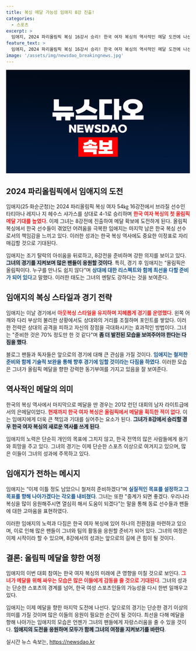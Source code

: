 ```yaml
---
title: 복싱 메달 가능성 임애지 8강 진출!
categories:
  - 스포츠
excerpt: >
  임애지, 2024 파리올림픽 복싱 16강서 승리! 한국 여자 복싱의 역사적인 메달 도전에 나선 그녀가 8강에 진출하며 기대감을 높이고 있다. 12년 만의 메달을 노리는 임애지의 다음 경기는 2일, 과연 그녀의 꿈은 이루어질까?
feature_text: >
  임애지, 2024 파리올림픽 복싱 16강서 승리! 한국 여자 복싱의 역사적인 메달 도전에 나선 그녀가 8강에 진출하며 기대감을 높이고 있다. 12년 만의 메달을 노리는 임애지의 다음 경기는 2일, 과연 그녀의 꿈은 이루어질까?
image: '/assets/img/newsdao_breakingnews.jpg'
---
```


<p><img src="/assets/img/newsdao_breakingnews.jpg" alt="ranknews 속보" /></p>

<h2 data-ke-size="size26">2024 파리올림픽에서 임애지의 도전</h2>

<p data-ke-size="size16"></p>

<p>임애지(25·화순군청)는 2024 파리올림픽 복싱 여자 54㎏ 16강전에서 브라질 선수인 타티아나 레지나 지 헤수스 샤가스를 상대로 4-1로 승리하며 <b><span style="color: #ee2323;">한국 여자 복싱의 첫 올림픽 메달 기대를 높였다</span></b>. 이제 그녀는 8강전에 진출하여 메달 확보에 도전하게 된다. 올림픽 복싱에서 한국 선수들이 겪었던 어려움을 극복한 임애지는 마지막 남은 한국 복싱 선수로서의 책임감을 느끼고 있다. 이러한 성과는 한국 복싱 역사에도 중요한 이정표로 자리매김할 것으로 기대된다.</p>

<p data-ke-size="size16"></p>

<p>임애지는 조기 탈락의 아쉬움을 뒤로하고, 8강전을 준비하며 강한 의지를 보이고 있다. <b><span style="background-color: #21538527;">그녀의 경기를 지켜보며 많은 팬들이 응원할 것이다</span></b>. 특히, 경기 후 임애지는 “올림픽은 올림픽이다. 누구를 만나도 쉽지 않다”며 <b><span style="color: #1a5490;">상대에 대한 리스펙트와 함께 최선을 다할 준비가 되어 있다</span></b>고 말했다. 이러한 태도는 그녀의 멘탈도 강하다는 것을 보여준다.</p>

<h2 data-ke-size="size26">임애지의 복싱 스타일과 경기 전략</h2>

<p>임애지는 이날 경기에서 <b><span style="color: #ee2323;">아웃복싱 스타일을 유지하며 지혜롭게 경기를 운영했다</span></b>. 왼쪽 어깨와 다리 부상의 불리한 상황에서도 상대와의 거리를 조절하며 포인트를 쌓았다. 이러한 전략은 상대의 공격을 피하고 자신의 장점을 극대화시키는 효과적인 방법이다. 그녀는 "준비한 것은 70% 정도만 한 것 같다"며 <b><span style="background-color: #21538527;">좀 더 발전된 모습을 보여주어야 한다는 다짐을 했다</span></b>.</p>

<p data-ke-size="size16"></p>

<p>블로그 팬들과 독자들은 앞으로의 경기에 대해 큰 관심을 가질 것이다. <b><span style="color: #1a5490;">임애지는 철저한 준비와 함께 기술적 보완을 통해 향후 경기에 임할 것이라는 다짐을 하였다</span></b>. 이러한 모습은 그녀가 올림픽 메달을 향한 강력한 동기부여를 가지고 있음을 잘 보여준다.</p>

<h2 data-ke-size="size26">역사적인 메달의 의미</h2>

<p>한국의 복싱 역사에서 마지막으로 메달을 딴 경우는 2012 런던 대회의 남자 라이트급에서의 은메달이었다. <b><span style="color: #ee2323;">현재까지 한국 여자 복싱은 올림픽에서 메달을 획득한 적이 없다</span></b>. 이는 임애지에게 더욱 큰 책임과 기대를 실어주는 요소가 된다. <b><span style="background-color: #21538527;">그녀가 8강에서 승리할 경우 한국 여자 복싱의 새로운 역사를 쓰게 된다</span></b>.</p>

<p data-ke-size="size16"></p>

<p>임애지의 노력은 단순히 개인의 목표에 그치지 않고, 한국 전역의 많은 사람들에게 용기와 희망을 주고 있다. 그녀의 경기는 이제 단순한 스포츠 이상으로 여겨지고 있으며, 많은 이들이 그녀의 성과에 주목하고 있다. </p>

<h2 data-ke-size="size26">임애지가 전하는 메시지</h2>

<p>임애지는 “이제 이틀 정도 남았으니 철저히 준비하겠다”며 <b><span style="color: #1a5490;">실질적인 목표를 설정하고 그 목표를 향해 나아가겠다는 각오를 내비쳤다</span></b>. 그녀는 또한 "중계가 되면 좋겠다. 우리나라 복싱을 많이 응원해주시면 열심히 해서 도움이 되겠다"는 말을 통해 동료 선수들과 팬들에 대한 고마움을 표현하였다. </p>

<p data-ke-size="size16"></p>

<p>이러한 임애지의 노력과 다짐은 한국 여자 복싱에 있어 하나의 전환점을 마련하고 있으며, 이로 인해 많은 팬들이 그녀와 팀의 활동을 응원할 준비가 되어 있다. 그녀의 여정은 이제 시작이라 할 수 있으며, 8강에서의 성과는 앞으로의 길에 큰 힘이 될 것이다.</p>

<h2 data-ke-size="size26">결론: 올림픽 메달을 향한 여정</h2>

<p>임애지의 이번 대회 참여는 한국 여자 복싱의 미래에 큰 영향을 미칠 것으로 보인다. <b><span style="color: #ee2323;">그녀가 메달을 위해 싸우는 모습은 많은 이들에게 감동을 줄 것으로 기대된다</span></b>. 그녀의 성과는 단순한 스포츠의 경계를 넘어, 한국 여성 스포츠인들의 가능성을 다시 한번 일깨우고 있다.</p>

<p data-ke-size="size16"></p>

<p>임애지는 이제 메달을 향한 마지막 도전에 나선다. 앞으로의 경기는 단순한 경기 이상의 의미를 가질 것이며 많은 이들의 응원이 필요한 순간이 될 것이다. 최선을 다해 메달을 향해 나아가는 임애지의 모습은 언젠가 그녀의 팬들에게 자랑스러움을 줄 수 있을 것이다. <b><span style="background-color: #21538527;">임애지의 도전을 응원하며 모두가 함께 그녀의 여정을 지켜보기를 바란다</span></b>.</p>
실시간 뉴스 속보는, <a href="https://newsdao.kr" rel="dofollow">https://newsdao.kr</a>



